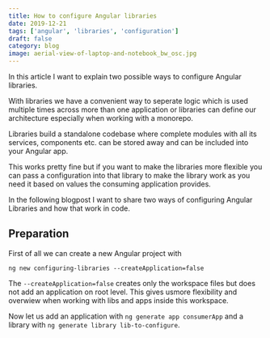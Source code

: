 ```yaml
---
title: How to configure Angular libraries
date: 2019-12-21
tags: ['angular', 'libraries', 'configuration']
draft: false
category: blog
image: aerial-view-of-laptop-and-notebook_bw_osc.jpg
---
```


In this article I want to explain two possible ways to configure Angular libraries.

With libraries we have a convenient way to seperate logic which is used multiple times across more than one application or libraries can define our architecture especially when working with a monorepo.

Libraries build a standalone codebase where complete modules with all its services, components etc. can be stored away and can be included into your Angular app.

This works pretty fine but if you want to make the libraries more flexible you can pass a configuration into that library to make the library work as you need it based on values the consuming application provides.

In the following blogpost I want to share two ways of configuring Angular Libraries and how that work in code.

## Preparation

First of all we can create a new Angular project with

```
ng new configuring-libraries --createApplication=false
```

The `--createApplication=false` creates only the workspace files but does not add an application on root level. This gives usmore flexibility and overwiew when working with libs and apps inside this workspace.

Now let us add an application with `ng generate app consumerApp` and a library with `ng generate library lib-to-configure`.
